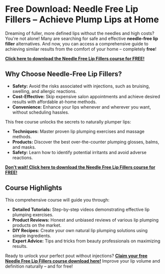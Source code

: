 # Free Download: Needle Free Lip Fillers – Achieve Plump Lips at Home

Dreaming of fuller, more defined lips without the needles and high costs? You're not alone! Many are searching for safe and effective **needle-free lip filler** alternatives. And now, you can access a comprehensive guide to achieving similar results from the comfort of your home – completely **free**!

[**Click here to download the Needle Free Lip Fillers course for FREE!**](https://udemywork.com/needle-free-lip-fillers)

## Why Choose Needle-Free Lip Fillers?

*   **Safety:** Avoid the risks associated with injections, such as bruising, swelling, and allergic reactions.
*   **Cost-Effective:** Skip expensive salon appointments and achieve desired results with affordable at-home methods.
*   **Convenience:** Enhance your lips whenever and wherever you want, without scheduling hassles.

This free course unlocks the secrets to naturally plumper lips:

*   **Techniques:** Master proven lip plumping exercises and massage methods.
*   **Products:** Discover the best over-the-counter plumping glosses, balms, and masks.
*   **Safety:** Learn how to identify potential irritants and avoid adverse reactions.

[**Don't wait! Click here to download the Needle Free Lip Fillers course for FREE!**](https://udemywork.com/needle-free-lip-fillers)

## Course Highlights

This comprehensive course will guide you through:

*   **Detailed Tutorials:** Step-by-step videos demonstrating effective lip plumping exercises.
*   **Product Reviews:** Honest and unbiased reviews of various lip plumping products on the market.
*   **DIY Recipes:** Create your own natural lip plumping solutions using simple ingredients.
*   **Expert Advice:** Tips and tricks from beauty professionals on maximizing results.

Ready to unlock your perfect pout without injections? **[Claim your free Needle Free Lip Fillers course download here!](https://udemywork.com/needle-free-lip-fillers)** Improve your lip volume and definition naturally – and for free!

